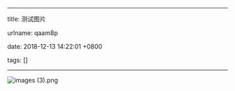 
---

title: 测试图片

urlname: qaam8p

date: 2018-12-13 14:22:01 +0800

tags: []

---
![images (3).png](https://cdn.nlark.com/yuque/0/2019/png/223800/1572711795535-706c0409-f726-4627-9d0a-e3d799d7fd00.png#align=left&display=inline&height=225&name=images%20%283%29.png&originHeight=225&originWidth=225&search=&size=1636&status=done&width=225)

